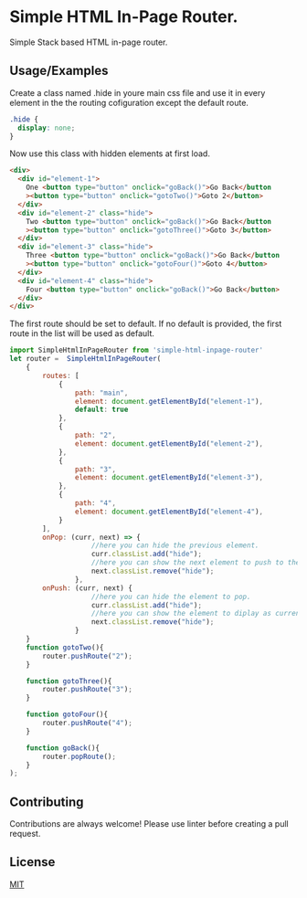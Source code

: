 # Simple HTML In-Page Router.

Simple Stack based HTML in-page router.

## Usage/Examples

Create a class named .hide in youre main css file and use it in every element in the the routing cofiguration except the default route.

```css
.hide {
  display: none;
}
```

Now use this class with hidden elements at first load.

```html
<div>
  <div id="element-1">
    One <button type="button" onclick="goBack()">Go Back</button
    ><button type="button" onclick="gotoTwo()">Goto 2</button>
  </div>
  <div id="element-2" class="hide">
    Two <button type="button" onclick="goBack()">Go Back</button
    ><button type="button" onclick="gotoThree()">Goto 3</button>
  </div>
  <div id="element-3" class="hide">
    Three <button type="button" onclick="goBack()">Go Back</button
    ><button type="button" onclick="gotoFour()">Goto 4</button>
  </div>
  <div id="element-4" class="hide">
    Four <button type="button" onclick="goBack()">Go Back</button>
  </div>
</div>
```

The first route should be set to default.
If no default is provided, the first route in the list will be used as default.

```javascript
import SimpleHtmlInPageRouter from 'simple-html-inpage-router'
let router =  SimpleHtmlInPageRouter(
    {
        routes: [
            {
                path: "main",
                element: document.getElementById("element-1"),
                default: true
            },
            {
                path: "2",
                element: document.getElementById("element-2"),
            },
            {
                path: "3",
                element: document.getElementById("element-3"),
            },
            {
                path: "4",
                element: document.getElementById("element-4"),
            }
        ],
        onPop: (curr, next) => {
                    //here you can hide the previous element.
                    curr.classList.add("hide");
                    //here you can show the next element to push to the stack.
                    next.classList.remove("hide");
                },
        onPush: (curr, next) {
                    //here you can hide the element to pop.
                    curr.classList.add("hide");
                    //here you can show the element to diplay as current route.
                    next.classList.remove("hide");
                }
    }
    function gotoTwo(){
        router.pushRoute("2");
    }

    function gotoThree(){
        router.pushRoute("3");
    }

    function gotoFour(){
        router.pushRoute("4");
    }

    function goBack(){
        router.popRoute();
    }
);
```

## Contributing

Contributions are always welcome!
Please use linter before creating a pull request.

## License

[MIT](https://choosealicense.com/licenses/mit/)
